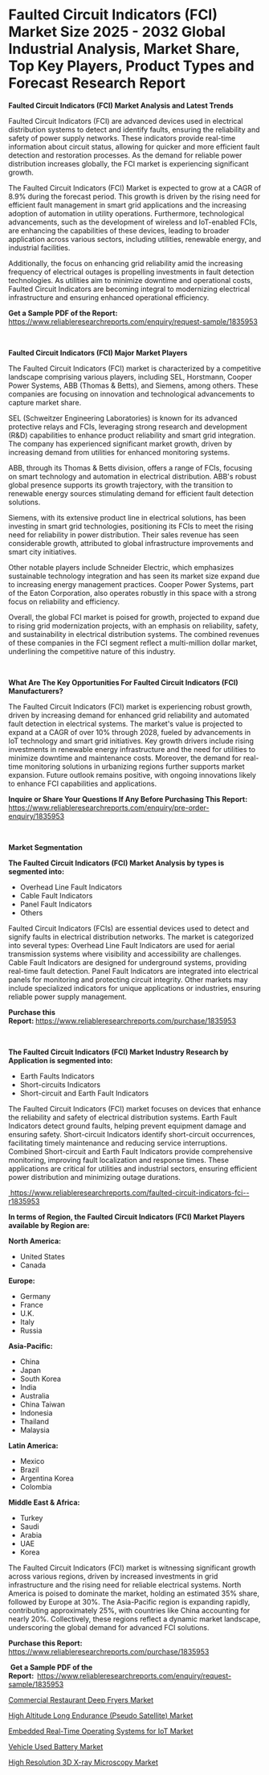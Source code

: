 <p><h1>Faulted Circuit Indicators (FCI) Market Size 2025 - 2032 Global Industrial Analysis, Market Share, Top Key Players, Product Types and Forecast Research Report</h1></p><p><strong>Faulted Circuit Indicators (FCI) Market Analysis and Latest Trends</strong></p>
<p><p>Faulted Circuit Indicators (FCI) are advanced devices used in electrical distribution systems to detect and identify faults, ensuring the reliability and safety of power supply networks. These indicators provide real-time information about circuit status, allowing for quicker and more efficient fault detection and restoration processes. As the demand for reliable power distribution increases globally, the FCI market is experiencing significant growth.</p><p>The Faulted Circuit Indicators (FCI) Market is expected to grow at a CAGR of 8.9% during the forecast period. This growth is driven by the rising need for efficient fault management in smart grid applications and the increasing adoption of automation in utility operations. Furthermore, technological advancements, such as the development of wireless and IoT-enabled FCIs, are enhancing the capabilities of these devices, leading to broader application across various sectors, including utilities, renewable energy, and industrial facilities.</p><p>Additionally, the focus on enhancing grid reliability amid the increasing frequency of electrical outages is propelling investments in fault detection technologies. As utilities aim to minimize downtime and operational costs, Faulted Circuit Indicators are becoming integral to modernizing electrical infrastructure and ensuring enhanced operational efficiency.</p></p>
<p><strong>Get a Sample PDF of the Report:&nbsp;</strong> <a href="https://www.reliableresearchreports.com/enquiry/request-sample/1835953?utm_campaign=13&utm_medium=2&utm_source=Github&utm_content=ia&utm_term=26032025&utm_id=faulted-circuit-indicators-fci">https://www.reliableresearchreports.com/enquiry/request-sample/1835953</a></p>
<p>&nbsp;</p>
<p><strong>Faulted Circuit Indicators (FCI) Major Market Players</strong></p>
<p><p>The Faulted Circuit Indicators (FCI) market is characterized by a competitive landscape comprising various players, including SEL, Horstmann, Cooper Power Systems, ABB (Thomas & Betts), and Siemens, among others. These companies are focusing on innovation and technological advancements to capture market share.</p><p>SEL (Schweitzer Engineering Laboratories) is known for its advanced protective relays and FCIs, leveraging strong research and development (R&D) capabilities to enhance product reliability and smart grid integration. The company has experienced significant market growth, driven by increasing demand from utilities for enhanced monitoring systems.</p><p>ABB, through its Thomas & Betts division, offers a range of FCIs, focusing on smart technology and automation in electrical distribution. ABB's robust global presence supports its growth trajectory, with the transition to renewable energy sources stimulating demand for efficient fault detection solutions.</p><p>Siemens, with its extensive product line in electrical solutions, has been investing in smart grid technologies, positioning its FCIs to meet the rising need for reliability in power distribution. Their sales revenue has seen considerable growth, attributed to global infrastructure improvements and smart city initiatives.</p><p>Other notable players include Schneider Electric, which emphasizes sustainable technology integration and has seen its market size expand due to increasing energy management practices. Cooper Power Systems, part of the Eaton Corporation, also operates robustly in this space with a strong focus on reliability and efficiency.</p><p>Overall, the global FCI market is poised for growth, projected to expand due to rising grid modernization projects, with an emphasis on reliability, safety, and sustainability in electrical distribution systems. The combined revenues of these companies in the FCI segment reflect a multi-million dollar market, underlining the competitive nature of this industry.</p></p>
<p>&nbsp;</p>
<p><strong>What Are The Key Opportunities For Faulted Circuit Indicators (FCI) Manufacturers?</strong></p>
<p><p>The Faulted Circuit Indicators (FCI) market is experiencing robust growth, driven by increasing demand for enhanced grid reliability and automated fault detection in electrical systems. The market's value is projected to expand at a CAGR of over 10% through 2028, fueled by advancements in IoT technology and smart grid initiatives. Key growth drivers include rising investments in renewable energy infrastructure and the need for utilities to minimize downtime and maintenance costs. Moreover, the demand for real-time monitoring solutions in urbanizing regions further supports market expansion. Future outlook remains positive, with ongoing innovations likely to enhance FCI capabilities and applications.</p></p>
<p><strong>Inquire or Share Your Questions If Any Before Purchasing This Report:</strong> <a href="https://www.reliableresearchreports.com/enquiry/pre-order-enquiry/1835953?utm_campaign=13&utm_medium=2&utm_source=Github&utm_content=ia&utm_term=26032025&utm_id=faulted-circuit-indicators-fci">https://www.reliableresearchreports.com/enquiry/pre-order-enquiry/1835953</a></p>
<p>&nbsp;</p>
<p><strong>Market Segmentation</strong></p>
<p><strong>The Faulted Circuit Indicators (FCI) Market Analysis by types is segmented into:</strong></p>
<p><ul><li>Overhead Line Fault Indicators</li><li>Cable Fault Indicators</li><li>Panel Fault Indicators</li><li>Others</li></ul></p>
<p><p>Faulted Circuit Indicators (FCIs) are essential devices used to detect and signify faults in electrical distribution networks. The market is categorized into several types: Overhead Line Fault Indicators are used for aerial transmission systems where visibility and accessibility are challenges. Cable Fault Indicators are designed for underground systems, providing real-time fault detection. Panel Fault Indicators are integrated into electrical panels for monitoring and protecting circuit integrity. Other markets may include specialized indicators for unique applications or industries, ensuring reliable power supply management.</p></p>
<p><strong>Purchase this Report:&nbsp;</strong><a href="https://www.reliableresearchreports.com/purchase/1835953?utm_campaign=13&utm_medium=2&utm_source=Github&utm_content=ia&utm_term=26032025&utm_id=faulted-circuit-indicators-fci">https://www.reliableresearchreports.com/purchase/1835953</a></p>
<p>&nbsp;</p>
<p><strong>The Faulted Circuit Indicators (FCI) Market Industry Research by Application is segmented into:</strong></p>
<p><ul><li>Earth Faults Indicators</li><li>Short-circuits Indicators</li><li>Short-circuit and Earth Fault Indicators</li></ul></p>
<p><p>The Faulted Circuit Indicators (FCI) market focuses on devices that enhance the reliability and safety of electrical distribution systems. Earth Fault Indicators detect ground faults, helping prevent equipment damage and ensuring safety. Short-circuit Indicators identify short-circuit occurrences, facilitating timely maintenance and reducing service interruptions. Combined Short-circuit and Earth Fault Indicators provide comprehensive monitoring, improving fault localization and response times. These applications are critical for utilities and industrial sectors, ensuring efficient power distribution and minimizing outage durations.</p></p>
<p><a href="https://www.reliableresearchreports.com/faulted-circuit-indicators-fci--r1835953?utm_campaign=13&utm_medium=2&utm_source=Github&utm_content=ia&utm_term=26032025&utm_id=faulted-circuit-indicators-fci">&nbsp;https://www.reliableresearchreports.com/faulted-circuit-indicators-fci--r1835953</a></p>
<p><strong>In terms of Region, the Faulted Circuit Indicators (FCI) Market Players available by Region are:</strong></p>
<p>
    <p> <strong> North America: </strong>
        <ul>
            <li>United States</li>
            <li>Canada</li>
        </ul>
        </p> 
    <p> <strong> Europe: </strong>
        <ul>
            <li>Germany</li>
            <li>France</li>
            <li>U.K.</li>
            <li>Italy</li>
            <li>Russia</li>
        </ul>
        </p> 
    <p> <strong> Asia-Pacific: </strong>
        <ul>
            <li>China</li>
            <li>Japan</li>
            <li>South Korea</li>
            <li>India</li>
            <li>Australia</li>
            <li>China Taiwan</li>
            <li>Indonesia</li>
            <li>Thailand</li>
            <li>Malaysia</li>
        </ul>
        </p> 
    <p> <strong> Latin America: </strong>
        <ul>
            <li>Mexico</li>
            <li>Brazil</li>
            <li>Argentina Korea</li>
            <li>Colombia</li>
        </ul>
        </p> 
    <p> <strong> Middle East & Africa: </strong>
        <ul>
            <li>Turkey</li>
            <li>Saudi</li>
            <li>Arabia</li>
            <li>UAE</li>
            <li>Korea</li>
        </ul>
    </p>
    </p>
<p><p>The Faulted Circuit Indicators (FCI) market is witnessing significant growth across various regions, driven by increased investments in grid infrastructure and the rising need for reliable electrical systems. North America is poised to dominate the market, holding an estimated 35% share, followed by Europe at 30%. The Asia-Pacific region is expanding rapidly, contributing approximately 25%, with countries like China accounting for nearly 20%. Collectively, these regions reflect a dynamic market landscape, underscoring the global demand for advanced FCI solutions.</p></p>
<p><strong>Purchase this Report: </strong><a href="https://www.reliableresearchreports.com/purchase/1835953?utm_campaign=13&utm_medium=2&utm_source=Github&utm_content=ia&utm_term=26032025&utm_id=faulted-circuit-indicators-fci">https://www.reliableresearchreports.com/purchase/1835953</a></p>
<p>&nbsp;<strong>Get a Sample PDF of the Report:&nbsp;&nbsp;</strong><a href="https://www.reliableresearchreports.com/enquiry/request-sample/1835953?utm_campaign=13&utm_medium=2&utm_source=Github&utm_content=ia&utm_term=26032025&utm_id=faulted-circuit-indicators-fci">https://www.reliableresearchreports.com/enquiry/request-sample/1835953</a></p>
<p><strong></strong></p>
<p><p><a href="https://github.com/cevzarvargem/Market-Research-Report-List-1/blob/main/commercial-restaurant-deep-fryers-market.md?utm_campaign=13&utm_medium=2&utm_source=Github&utm_content=ia&utm_term=26032025&utm_id=faulted-circuit-indicators-fci">Commercial Restaurant Deep Fryers Market</a></p><p><a href="https://github.com/doganaqev/Market-Research-Report-List-1/blob/main/high-altitude-long-endurance-pseudo-satellite-market.md?utm_campaign=13&utm_medium=2&utm_source=Github&utm_content=ia&utm_term=26032025&utm_id=faulted-circuit-indicators-fci">High Altitude Long Endurance (Pseudo Satellite) Market</a></p><p><a href="https://github.com/navodfetiya/Market-Research-Report-List-1/blob/main/embedded-real-time-operating-systems-for-iot-market.md?utm_campaign=13&utm_medium=2&utm_source=Github&utm_content=ia&utm_term=26032025&utm_id=faulted-circuit-indicators-fci">Embedded Real-Time Operating Systems for IoT Market</a></p><p><a href="https://github.com/yenagmah/Market-Research-Report-List-1/blob/main/vehicle-used-battery-market.md?utm_campaign=13&utm_medium=2&utm_source=Github&utm_content=ia&utm_term=26032025&utm_id=faulted-circuit-indicators-fci">Vehicle Used Battery Market</a></p><p><a href="https://github.com/omemaeuseda/Market-Research-Report-List-1/blob/main/high-resolution-3d-x-ray-microscopy-market.md?utm_campaign=13&utm_medium=2&utm_source=Github&utm_content=ia&utm_term=26032025&utm_id=faulted-circuit-indicators-fci">High Resolution 3D X-ray Microscopy Market</a></p></p>